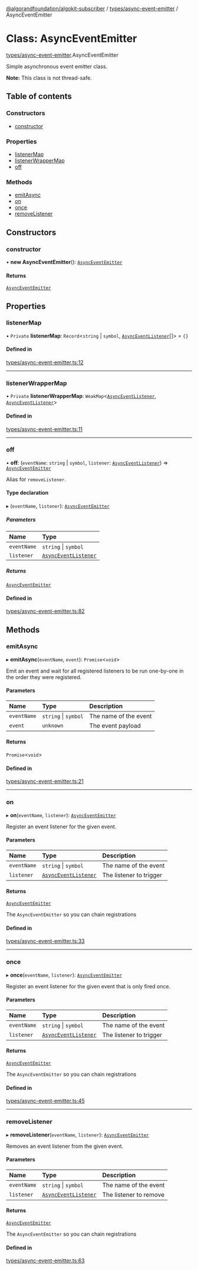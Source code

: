 [@algorandfoundation/algokit-subscriber](../README.md) / [types/async-event-emitter](../modules/types_async_event_emitter.md) / AsyncEventEmitter

# Class: AsyncEventEmitter

[types/async-event-emitter](../modules/types_async_event_emitter.md).AsyncEventEmitter

Simple asynchronous event emitter class.

**Note:** This class is not thread-safe.

## Table of contents

### Constructors

- [constructor](types_async_event_emitter.AsyncEventEmitter.md#constructor)

### Properties

- [listenerMap](types_async_event_emitter.AsyncEventEmitter.md#listenermap)
- [listenerWrapperMap](types_async_event_emitter.AsyncEventEmitter.md#listenerwrappermap)
- [off](types_async_event_emitter.AsyncEventEmitter.md#off)

### Methods

- [emitAsync](types_async_event_emitter.AsyncEventEmitter.md#emitasync)
- [on](types_async_event_emitter.AsyncEventEmitter.md#on)
- [once](types_async_event_emitter.AsyncEventEmitter.md#once)
- [removeListener](types_async_event_emitter.AsyncEventEmitter.md#removelistener)

## Constructors

### constructor

• **new AsyncEventEmitter**(): [`AsyncEventEmitter`](types_async_event_emitter.AsyncEventEmitter.md)

#### Returns

[`AsyncEventEmitter`](types_async_event_emitter.AsyncEventEmitter.md)

## Properties

### listenerMap

• `Private` **listenerMap**: `Record`\<`string` \| `symbol`, [`AsyncEventListener`](../modules/types_async_event_emitter.md#asynceventlistener)[]\> = `{}`

#### Defined in

[types/async-event-emitter.ts:12](https://github.com/algorandfoundation/algokit-subscriber-ts/blob/main/src/types/async-event-emitter.ts#L12)

---

### listenerWrapperMap

• `Private` **listenerWrapperMap**: `WeakMap`\<[`AsyncEventListener`](../modules/types_async_event_emitter.md#asynceventlistener), [`AsyncEventListener`](../modules/types_async_event_emitter.md#asynceventlistener)\>

#### Defined in

[types/async-event-emitter.ts:11](https://github.com/algorandfoundation/algokit-subscriber-ts/blob/main/src/types/async-event-emitter.ts#L11)

---

### off

• **off**: (`eventName`: `string` \| `symbol`, `listener`: [`AsyncEventListener`](../modules/types_async_event_emitter.md#asynceventlistener)) => [`AsyncEventEmitter`](types_async_event_emitter.AsyncEventEmitter.md)

Alias for `removeListener`.

#### Type declaration

▸ (`eventName`, `listener`): [`AsyncEventEmitter`](types_async_event_emitter.AsyncEventEmitter.md)

##### Parameters

| Name        | Type                                                                               |
| :---------- | :--------------------------------------------------------------------------------- |
| `eventName` | `string` \| `symbol`                                                               |
| `listener`  | [`AsyncEventListener`](../modules/types_async_event_emitter.md#asynceventlistener) |

##### Returns

[`AsyncEventEmitter`](types_async_event_emitter.AsyncEventEmitter.md)

#### Defined in

[types/async-event-emitter.ts:82](https://github.com/algorandfoundation/algokit-subscriber-ts/blob/main/src/types/async-event-emitter.ts#L82)

## Methods

### emitAsync

▸ **emitAsync**(`eventName`, `event`): `Promise`\<`void`\>

Emit an event and wait for all registered listeners to be run one-by-one
in the order they were registered.

#### Parameters

| Name        | Type                 | Description           |
| :---------- | :------------------- | :-------------------- |
| `eventName` | `string` \| `symbol` | The name of the event |
| `event`     | `unknown`            | The event payload     |

#### Returns

`Promise`\<`void`\>

#### Defined in

[types/async-event-emitter.ts:21](https://github.com/algorandfoundation/algokit-subscriber-ts/blob/main/src/types/async-event-emitter.ts#L21)

---

### on

▸ **on**(`eventName`, `listener`): [`AsyncEventEmitter`](types_async_event_emitter.AsyncEventEmitter.md)

Register an event listener for the given event.

#### Parameters

| Name        | Type                                                                               | Description             |
| :---------- | :--------------------------------------------------------------------------------- | :---------------------- |
| `eventName` | `string` \| `symbol`                                                               | The name of the event   |
| `listener`  | [`AsyncEventListener`](../modules/types_async_event_emitter.md#asynceventlistener) | The listener to trigger |

#### Returns

[`AsyncEventEmitter`](types_async_event_emitter.AsyncEventEmitter.md)

The `AsyncEventEmitter` so you can chain registrations

#### Defined in

[types/async-event-emitter.ts:33](https://github.com/algorandfoundation/algokit-subscriber-ts/blob/main/src/types/async-event-emitter.ts#L33)

---

### once

▸ **once**(`eventName`, `listener`): [`AsyncEventEmitter`](types_async_event_emitter.AsyncEventEmitter.md)

Register an event listener for the given event that is only fired once.

#### Parameters

| Name        | Type                                                                               | Description             |
| :---------- | :--------------------------------------------------------------------------------- | :---------------------- |
| `eventName` | `string` \| `symbol`                                                               | The name of the event   |
| `listener`  | [`AsyncEventListener`](../modules/types_async_event_emitter.md#asynceventlistener) | The listener to trigger |

#### Returns

[`AsyncEventEmitter`](types_async_event_emitter.AsyncEventEmitter.md)

The `AsyncEventEmitter` so you can chain registrations

#### Defined in

[types/async-event-emitter.ts:45](https://github.com/algorandfoundation/algokit-subscriber-ts/blob/main/src/types/async-event-emitter.ts#L45)

---

### removeListener

▸ **removeListener**(`eventName`, `listener`): [`AsyncEventEmitter`](types_async_event_emitter.AsyncEventEmitter.md)

Removes an event listener from the given event.

#### Parameters

| Name        | Type                                                                               | Description            |
| :---------- | :--------------------------------------------------------------------------------- | :--------------------- |
| `eventName` | `string` \| `symbol`                                                               | The name of the event  |
| `listener`  | [`AsyncEventListener`](../modules/types_async_event_emitter.md#asynceventlistener) | The listener to remove |

#### Returns

[`AsyncEventEmitter`](types_async_event_emitter.AsyncEventEmitter.md)

The `AsyncEventEmitter` so you can chain registrations

#### Defined in

[types/async-event-emitter.ts:63](https://github.com/algorandfoundation/algokit-subscriber-ts/blob/main/src/types/async-event-emitter.ts#L63)
